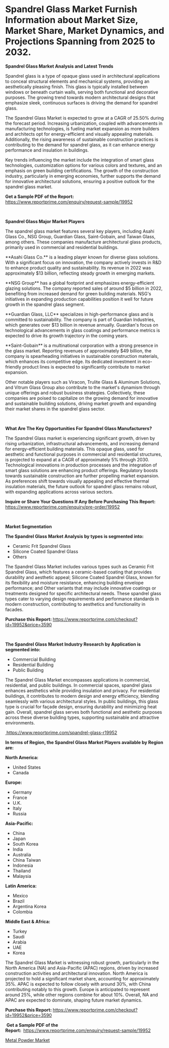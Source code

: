<p><h1>Spandrel Glass Market Furnish Information about Market Size, Market Share, Market Dynamics, and Projections Spanning from 2025 to 2032.</h1></p><p><strong>Spandrel Glass Market Analysis and Latest Trends</strong></p>
<p><p>Spandrel glass is a type of opaque glass used in architectural applications to conceal structural elements and mechanical systems, providing an aesthetically pleasing finish. This glass is typically installed between windows or beneath curtain walls, serving both functional and decorative purposes. The growing trend towards modern architectural designs that emphasize sleek, continuous surfaces is driving the demand for spandrel glass.</p><p>The Spandrel Glass Market is expected to grow at a CAGR of 25.50% during the forecast period. Increasing urbanization, coupled with advancements in manufacturing technologies, is fueling market expansion as more builders and architects opt for energy-efficient and visually appealing materials. Additionally, the rising awareness of sustainable construction practices is contributing to the demand for spandrel glass, as it can enhance energy performance and insulation in buildings.</p><p>Key trends influencing the market include the integration of smart glass technologies, customization options for various colors and textures, and an emphasis on green building certifications. The growth of the construction industry, particularly in emerging economies, further supports the demand for innovative architectural solutions, ensuring a positive outlook for the spandrel glass market.</p></p>
<p><strong>Get a Sample PDF of the Report:&nbsp;</strong> <a href="https://www.reportprime.com/enquiry/request-sample/19952?utm_campaign=2095&utm_medium=2&utm_source=Github&utm_content=ia&utm_term=18032025&utm_id=spandrel-glass">https://www.reportprime.com/enquiry/request-sample/19952</a></p>
<p>&nbsp;</p>
<p><strong>Spandrel Glass Major Market Players</strong></p>
<p><p>The spandrel glass market features several key players, including Asahi Glass Co., NSG Group, Guardian Glass, Saint-Gobain, and Taiwan Glass, among others. These companies manufacture architectural glass products, primarily used in commercial and residential buildings.</p><p>**Asahi Glass Co.** is a leading player known for diverse glass solutions. With a significant focus on innovation, the company actively invests in R&D to enhance product quality and sustainability. Its revenue in 2022 was approximately $13 billion, reflecting steady growth in emerging markets.</p><p>**NSG Group** has a global footprint and emphasizes energy-efficient glazing solutions. The company reported sales of around $5 billion in 2022, benefiting from increased demand for green building materials. NSG's initiatives in expanding production capabilities position it well for future growth in the spandrel glass segment.</p><p>**Guardian Glass, LLC** specializes in high-performance glass and is committed to sustainability. The company is part of Guardian Industries, which generates over $13 billion in revenue annually. Guardian's focus on technological advancements in glass coatings and performance metrics is expected to drive its growth trajectory in the coming years.</p><p>**Saint-Gobain** is a multinational corporation with a strong presence in the glass market. Reporting revenues of approximately $49 billion, the company is spearheading initiatives in sustainable construction materials, which enhances its competitive edge. Its dedicated investment in eco-friendly product lines is expected to significantly contribute to market expansion.</p><p>Other notable players such as Viracon, Trulite Glass & Aluminum Solutions, and Vitrum Glass Group also contribute to the market's dynamism through unique offerings and robust business strategies. Collectively, these companies are poised to capitalize on the growing demand for innovative and sustainable building solutions, driving market growth and expanding their market shares in the spandrel glass sector.</p></p>
<p>&nbsp;</p>
<p><strong>What Are The Key Opportunities For Spandrel Glass Manufacturers?</strong></p>
<p><p>The Spandrel Glass market is experiencing significant growth, driven by rising urbanization, infrastructural advancements, and increasing demand for energy-efficient building materials. This opaque glass, used for aesthetic and functional purposes in commercial and residential structures, is projected to expand at a CAGR of approximately 5% through 2030. Technological innovations in production processes and the integration of smart glass solutions are enhancing product offerings. Regulatory boosts towards sustainable construction are further propelling market expansion. As preferences shift towards visually appealing and effective thermal insulation materials, the future outlook for spandrel glass remains robust, with expanding applications across various sectors.</p></p>
<p><strong>Inquire or Share Your Questions If Any Before Purchasing This Report:</strong> <a href="https://www.reportprime.com/enquiry/pre-order/19952?utm_campaign=2095&utm_medium=2&utm_source=Github&utm_content=ia&utm_term=18032025&utm_id=spandrel-glass">https://www.reportprime.com/enquiry/pre-order/19952</a></p>
<p>&nbsp;</p>
<p><strong>Market Segmentation</strong></p>
<p><strong>The Spandrel Glass Market Analysis by types is segmented into:</strong></p>
<p><ul><li>Ceramic Frit Spandrel Glass</li><li>Silicone Coated Spandrel Glass</li><li>Others</li></ul></p>
<p><p>The Spandrel Glass Market includes various types such as Ceramic Frit Spandrel Glass, which features a ceramic-based coating that provides durability and aesthetic appeal; Silicone Coated Spandrel Glass, known for its flexibility and moisture resistance, enhancing building envelope performance; and Other variants that may include innovative coatings or treatments designed for specific architectural needs. These spandrel glass types cater to varying design requirements and performance standards in modern construction, contributing to aesthetics and functionality in facades.</p></p>
<p><strong>Purchase this Report:&nbsp;</strong><a href="https://www.reportprime.com/checkout?id=19952&price=3590&utm_campaign=2095&utm_medium=2&utm_source=Github&utm_content=ia&utm_term=18032025&utm_id=spandrel-glass">https://www.reportprime.com/checkout?id=19952&price=3590</a></p>
<p>&nbsp;</p>
<p><strong>The Spandrel Glass Market Industry Research by Application is segmented into:</strong></p>
<p><ul><li>Commercial Building</li><li>Residential Building</li><li>Public Building</li></ul></p>
<p><p>The Spandrel Glass Market encompasses applications in commercial, residential, and public buildings. In commercial spaces, spandrel glass enhances aesthetics while providing insulation and privacy. For residential buildings, it contributes to modern design and energy efficiency, blending seamlessly with various architectural styles. In public buildings, this glass type is crucial for façade design, ensuring durability and minimizing heat gain. Overall, spandrel glass serves both functional and aesthetic purposes across these diverse building types, supporting sustainable and attractive environments.</p></p>
<p><a href="https://www.reportprime.com/spandrel-glass-r19952?utm_campaign=2095&utm_medium=2&utm_source=Github&utm_content=ia&utm_term=18032025&utm_id=spandrel-glass">&nbsp;https://www.reportprime.com/spandrel-glass-r19952</a></p>
<p><strong>In terms of Region, the Spandrel Glass Market Players available by Region are:</strong></p>
<p>
    <p> <strong> North America: </strong>
        <ul>
            <li>United States</li>
            <li>Canada</li>
        </ul>
        </p> 
    <p> <strong> Europe: </strong>
        <ul>
            <li>Germany</li>
            <li>France</li>
            <li>U.K.</li>
            <li>Italy</li>
            <li>Russia</li>
        </ul>
        </p> 
    <p> <strong> Asia-Pacific: </strong>
        <ul>
            <li>China</li>
            <li>Japan</li>
            <li>South Korea</li>
            <li>India</li>
            <li>Australia</li>
            <li>China Taiwan</li>
            <li>Indonesia</li>
            <li>Thailand</li>
            <li>Malaysia</li>
        </ul>
        </p> 
    <p> <strong> Latin America: </strong>
        <ul>
            <li>Mexico</li>
            <li>Brazil</li>
            <li>Argentina Korea</li>
            <li>Colombia</li>
        </ul>
        </p> 
    <p> <strong> Middle East & Africa: </strong>
        <ul>
            <li>Turkey</li>
            <li>Saudi</li>
            <li>Arabia</li>
            <li>UAE</li>
            <li>Korea</li>
        </ul>
    </p>
    </p>
<p><p>The Spandrel Glass Market is witnessing robust growth, particularly in the North America (NA) and Asia-Pacific (APAC) regions, driven by increased construction activities and architectural innovation. North America is projected to hold a significant market share, accounting for approximately 35%. APAC is expected to follow closely with around 30%, with China contributing notably to this growth. Europe is anticipated to represent around 25%, while other regions combine for about 10%. Overall, NA and APAC are expected to dominate, shaping future market dynamics.</p></p>
<p><strong>Purchase this Report: </strong><a href="https://www.reportprime.com/checkout?id=19952&price=3590&utm_campaign=2095&utm_medium=2&utm_source=Github&utm_content=ia&utm_term=18032025&utm_id=spandrel-glass">https://www.reportprime.com/checkout?id=19952&price=3590</a></p>
<p>&nbsp;<strong>Get a Sample PDF of the Report:&nbsp;&nbsp;</strong><a href="https://www.reportprime.com/enquiry/request-sample/19952?utm_campaign=2095&utm_medium=2&utm_source=Github&utm_content=ia&utm_term=18032025&utm_id=spandrel-glass">https://www.reportprime.com/enquiry/request-sample/19952</a></p>
<p><strong></strong></p>
<p><p><a href="https://github.com/gulaimolin/Market-Research-Report-List-7/blob/main/metal-powder-market.md?utm_campaign=2095&utm_medium=2&utm_source=Github&utm_content=ia&utm_term=18032025&utm_id=spandrel-glass">Metal Powder Market</a></p></p>
